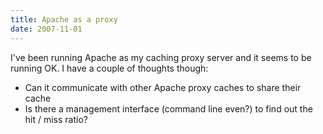 ```yaml
---
title: Apache as a proxy
date: 2007-11-01
---
```

I've been running Apache as my caching proxy server and it seems to be running OK. I have a couple of thoughts though:

<ul><li>Can it communicate with other Apache proxy caches to share their cache</li><li>Is there a management interface (command line even?) to find out the hit / miss ratio?
</li></ul>


